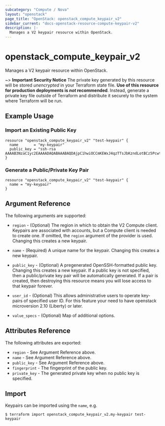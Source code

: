 ```yaml
---
subcategory: "Compute / Nova"
layout: "openstack"
page_title: "OpenStack: openstack_compute_keypair_v2"
sidebar_current: "docs-openstack-resource-compute-keypair-v2"
description: |-
  Manages a V2 keypair resource within OpenStack.
---
```


# openstack\_compute\_keypair\_v2

Manages a V2 keypair resource within OpenStack.

~> **Important Security Notice** The private key generated by this resource will
be stored *unencrypted* in your Terraform state file. **Use of this resource
for production deployments is *not* recommended**. Instead, generate
a private key file outside of Terraform and distribute it securely
to the system where Terraform will be run.

## Example Usage

### Import an Existing Public Key

```hcl
resource "openstack_compute_keypair_v2" "test-keypair" {
  name       = "my-keypair"
  public_key = "ssh-rsa AAAAB3NzaC1yc2EAAAADAQABAAABAQDAjpC1hwiOCCmKEWxJ4qzTTsJbKzndLotBCz5PcwtUnflmU+gHJtWMZKpuEGVi29h0A/+ydKek1O18k10Ff+4tyFjiHDQAnOfgWf7+b1yK+qDip3X1C0UPMbwHlTfSGWLGZqd9LvEFx9k3h/M+VtMvwR1lJ9LUyTAImnNjWG7TaIPmui30HvM2UiFEmqkr4ijq45MyX2+fLIePLRIF61p4whjHAQYufqyno3BS48icQb4p6iVEZPo4AE2o9oIyQvj2mx4dk5Y8CgSETOZTYDOR3rU2fZTRDRgPJDH9FWvQjF5tA0p3d9CoWWd2s6GKKbfoUIi8R/Db1BSPJwkqB"
}
```

### Generate a Public/Private Key Pair

```hcl
resource "openstack_compute_keypair_v2" "test-keypair" {
  name = "my-keypair"
}
```

## Argument Reference

The following arguments are supported:

* `region` - (Optional) The region in which to obtain the V2 Compute client.
    Keypairs are associated with accounts, but a Compute client is needed to
    create one. If omitted, the `region` argument of the provider is used.
    Changing this creates a new keypair.

* `name` - (Required) A unique name for the keypair. Changing this creates a new
    keypair.

* `public_key` - (Optional) A pregenerated OpenSSH-formatted public key.
    Changing this creates a new keypair. If a public key is not specified, then
    a public/private key pair will be automatically generated. If a pair is
    created, then destroying this resource means you will lose access to that
    keypair forever.

* `user_id` - (Optional) This allows administrative users to operate key-pairs
    of specified user ID. For this feature your need to have openstack microversion
    2.10 (Liberty) or later.

* `value_specs` - (Optional) Map of additional options.

## Attributes Reference

The following attributes are exported:

* `region` - See Argument Reference above.
* `name` - See Argument Reference above.
* `public_key` - See Argument Reference above.
* `fingerprint` - The fingerprint of the public key.
* `private_key` - The generated private key when no public key is specified.

## Import

Keypairs can be imported using the `name`, e.g.

```
$ terraform import openstack_compute_keypair_v2.my-keypair test-keypair
```
